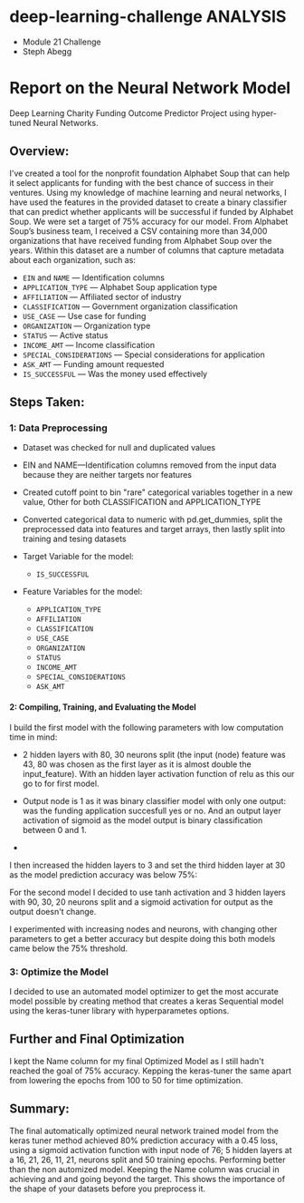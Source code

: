 # deep-learning-challenge ANALYSIS
- Module 21 Challenge
- Steph Abegg

# Report on the Neural Network Model

Deep Learning Charity Funding Outcome Predictor Project using hyper-tuned Neural Networks.

## Overview:

I've created a tool for the nonprofit foundation Alphabet Soup that can help it select applicants for funding with the best chance of success in their ventures. Using my knowledge of machine learning and neural networks, I have used the features in the provided dataset to create a binary classifier that can predict whether applicants will be successful if funded by Alphabet Soup. We were set a target of 75% accuracy for our model. From Alphabet Soup’s business team, I received a CSV containing more than 34,000 organizations that have received funding from Alphabet Soup over the years. Within this dataset are a number of columns that capture metadata about each organization, such as:

- `EIN` and `NAME` — Identification columns
- `APPLICATION_TYPE` — Alphabet Soup application type
- `AFFILIATION` — Affiliated sector of industry
- `CLASSIFICATION` — Government organization classification
- `USE_CASE` — Use case for funding
- `ORGANIZATION` — Organization type
- `STATUS` — Active status
- `INCOME_AMT` — Income classification
- `SPECIAL_CONSIDERATIONS` — Special considerations for application
- `ASK_AMT` — Funding amount requested
- `IS_SUCCESSFUL` — Was the money used effectively

## Steps Taken:

### 1: Data Preprocessing

- Dataset was checked for null and duplicated values

- EIN and NAME—Identification columns removed from the input data because they are neither targets nor features 

- Created cutoff point to bin "rare" categorical variables together in a new value, Other for both CLASSIFICATION and APPLICATION_TYPE 

- Converted categorical data to numeric with pd.get_dummies, split the preprocessed data into features and target arrays, then lastly split into training and tesing datasets 

- Target Variable for the model:

    - `IS_SUCCESSFUL`
      
- Feature Variables for the model:

    - `APPLICATION_TYPE`
    - `AFFILIATION`
    - `CLASSIFICATION`
    - `USE_CASE`
    - `ORGANIZATION`
    - `STATUS`
    - `INCOME_AMT`
    - `SPECIAL_CONSIDERATIONS`
    - `ASK_AMT`
 
#### 2: Compiling, Training, and Evaluating the Model

I build the first model with the following parameters with low computation time in mind:

- 2 hidden layers with 80, 30 neurons split (the input (node) feature was 43, 80 was chosen as the first layer as it is almost double the input_feature). With an hidden layer activation function of relu as this our go to for first model.

- Output node is 1 as it was binary classifier model with only one output: was the funding application succesfull yes or no. And an output layer activation of sigmoid as the model output is binary classification between 0 and 1.
- 
I then increased the hidden layers to 3 and set the third hidden layer at 30 as the model prediction accuracy was below 75%: 

For the second model I decided to use tanh activation and 3 hidden layers with 90, 30, 20 neurons split and a sigmoid activation for output as the output doesn't change.

I experimented with increasing nodes and neurons, with changing other parameters to get a better accuracy but despite doing this both models came below the 75% threshold.

### 3: Optimize the Model

I decided to use an automated model optimizer to get the most accurate model possible by creating method that creates a keras Sequential model using the keras-tuner library with hyperparametes options.


## Further and Final Optimization

I kept the Name column for my final Optimized Model as I still hadn't reached the goal of 75% accuracy. Kepping the keras-tuner the same apart from lowering the epochs from 100 to 50 for time optimization.

## Summary:

The final automatically optimized neural network trained model from the keras tuner method achieved 80% prediction accuracy with a 0.45 loss, using a sigmoid activation function with input node of 76; 5 hidden layers at a 16, 21, 26, 11, 21, neurons split and 50 training epochs. Performing better than the non automized model. Keeping the Name column was crucial in achieving and and going beyond the target. This shows the importance of the shape of your datasets before you preprocess it.
